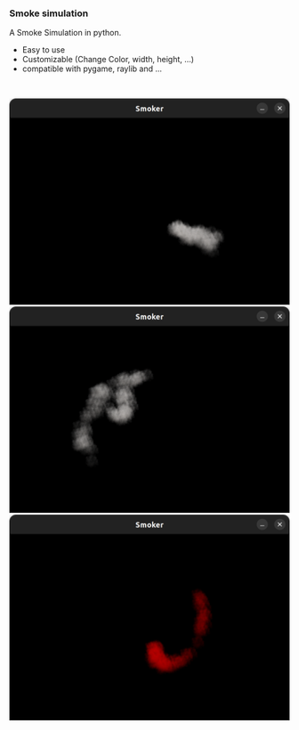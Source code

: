 ### Smoke simulation
A Smoke Simulation in python.

* Easy to use
* Customizable (Change Color, width, height, ...)
* compatible with pygame, raylib and ...

<br />

![Screen1](assets/screen1.png?raw=true "Screen1")
![Screen2](assets/screen2.png?raw=true "Screen2")
![Screen3](assets/screen3.png?raw=true "Screen3")